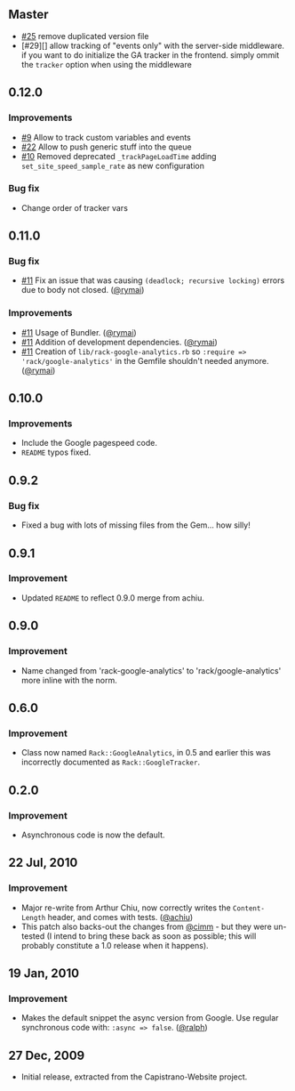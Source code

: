 ## Master

* [#25][] remove duplicated version file
* [#29][] allow tracking of "events only" with the server-side middleware. if you want to do initialize the GA tracker in the frontend.  simply ommit the `tracker` option when using the middleware

## 0.12.0

### Improvements

* [#9][] Allow to track custom variables and events
* [#22][] Allow to push generic stuff into the queue
* [#10][] Removed deprecated `_trackPageLoadTime` adding `set_site_speed_sample_rate` as new configuration

### Bug fix

- Change order of tracker vars

## 0.11.0

### Bug fix

- [#11][] Fix an issue that was causing `(deadlock; recursive locking)` errors due to body not closed. ([@rymai][])

### Improvements

- [#11][] Usage of Bundler. ([@rymai][])
- [#11][] Addition of development dependencies. ([@rymai][])
- [#11][] Creation of `lib/rack-google-analytics.rb`  so `:require => 'rack/google-analytics'` in the Gemfile shouldn't needed anymore. ([@rymai][])

## 0.10.0

### Improvements

- Include the Google pagespeed code.
- `README` typos fixed.

## 0.9.2

### Bug fix

- Fixed a bug with lots of missing files from the Gem... how silly!

## 0.9.1

### Improvement

- Updated `README` to reflect 0.9.0 merge from achiu.

## 0.9.0

### Improvement

- Name changed from 'rack-google-analytics' to 'rack/google-analytics' more inline with the norm.

## 0.6.0

### Improvement

- Class now named `Rack::GoogleAnalytics`, in 0.5 and earlier this was incorrectly documented as `Rack::GoogleTracker`.

## 0.2.0

### Improvement

- Asynchronous code is now the default.

## 22 Jul, 2010

### Improvement

- Major re-write from Arthur Chiu, now correctly writes the `Content-Length` header, and comes with tests. ([@achiu][])
- This patch also backs-out the changes from [@cimm][] - but they were un-tested (I intend to bring these back as soon as possible; this will probably constitute a 1.0 release when it happens).

## 19 Jan, 2010

### Improvement

- Makes the default snippet the async version from Google. Use regular synchronous code with: `:async => false`. ([@ralph][])

## 27 Dec, 2009

 - Initial release, extracted from the Capistrano-Website project.

<!--- The following link definition list is generated by PimpMyChangelog --->
[#11]: https://github.com/jilion/rack/issues/11
[#9]: https://github.com/leehambley/rack-google-analytics/pull/9
[#10]: https://github.com/leehambley/rack-google-analytics/issues/10
[#22]: https://github.com/leehambley/rack-google-analytics/pull/22
[#25]: https://github.com/leehambley/rack-google-analytics/issues/25
[@achiu]: https://github.com/achiu
[@cimm]: https://github.com/cimm
[@ralph]: https://github.com/ralph
[@rymai]: https://github.com/rymai
